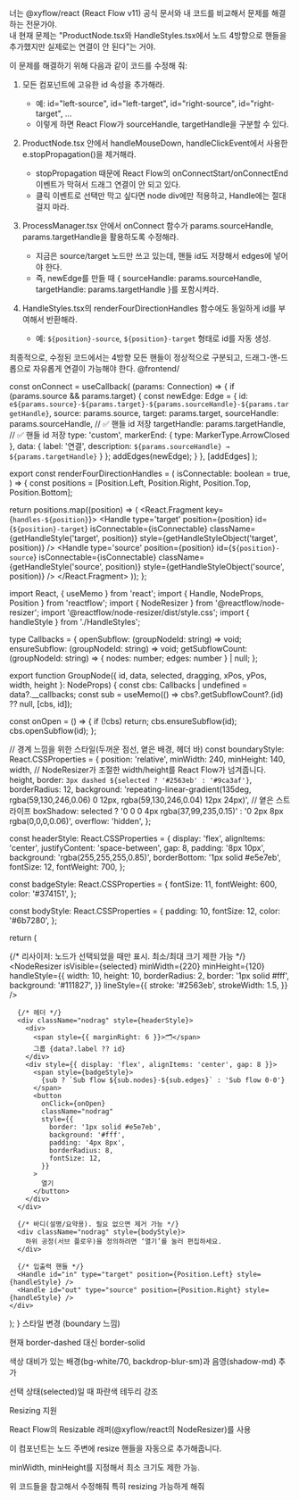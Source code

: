 너는 @xyflow/react (React Flow v11) 공식 문서와 내 코드를 비교해서 문제를 해결하는 전문가야.  
내 현재 문제는 "ProductNode.tsx와 HandleStyles.tsx에서 노드 4방향으로 핸들을 추가했지만 실제로는 연결이 안 된다"는 거야.  

이 문제를 해결하기 위해 다음과 같이 코드를 수정해 줘:

1. 모든 <Handle> 컴포넌트에 고유한 id 속성을 추가해라.  
   - 예: id="left-source", id="left-target", id="right-source", id="right-target", ...  
   - 이렇게 하면 React Flow가 sourceHandle, targetHandle을 구분할 수 있다.

2. ProductNode.tsx 안에서 handleMouseDown, handleClickEvent에서 사용한 e.stopPropagation()을 제거해라.  
   - stopPropagation 때문에 React Flow의 onConnectStart/onConnectEnd 이벤트가 막혀서 드래그 연결이 안 되고 있다.  
   - 클릭 이벤트로 선택만 막고 싶다면 node div에만 적용하고, Handle에는 절대 걸지 마라.

3. ProcessManager.tsx 안에서 onConnect 함수가 params.sourceHandle, params.targetHandle을 활용하도록 수정해라.  
   - 지금은 source/target 노드만 쓰고 있는데, 핸들 id도 저장해서 edges에 넣어야 한다.  
   - 즉, newEdge를 만들 때 { sourceHandle: params.sourceHandle, targetHandle: params.targetHandle }를 포함시켜라.

4. HandleStyles.tsx의 renderFourDirectionHandles 함수에도 동일하게 id를 부여해서 반환해라.  
   - 예: `${position}-source`, `${position}-target` 형태로 id를 자동 생성.

최종적으로, 수정된 코드에서는 4방향 모든 핸들이 정상적으로 구분되고, 드래그-앤-드롭으로 자유롭게 연결이 가능해야 한다.
@frontend/ 

<Handle
  type="target"
  position={Position.Left}
  id="left-target"
  isConnectable={isConnectable}
/>
<Handle
  type="source"
  position={Position.Left}
  id="left-source"
  isConnectable={isConnectable}
/>

<Handle
  type="target"
  position={Position.Right}
  id="right-target"
  isConnectable={isConnectable}
/>
<Handle
  type="source"
  position={Position.Right}
  id="right-source"
  isConnectable={isConnectable}
/>

<Handle
  type="target"
  position={Position.Top}
  id="top-target"
  isConnectable={isConnectable}
/>
<Handle
  type="source"
  position={Position.Top}
  id="top-source"
  isConnectable={isConnectable}
/>

<Handle
  type="target"
  position={Position.Bottom}
  id="bottom-target"
  isConnectable={isConnectable}
/>
<Handle
  type="source"
  position={Position.Bottom}
  id="bottom-source"
  isConnectable={isConnectable}
/>


const onConnect = useCallback(
  (params: Connection) => {
    if (params.source && params.target) {
      const newEdge: Edge = {
        id: `e${params.source}-${params.target}-${params.sourceHandle}-${params.targetHandle}`,
        source: params.source,
        target: params.target,
        sourceHandle: params.sourceHandle,   // ✅ 핸들 id 저장
        targetHandle: params.targetHandle,   // ✅ 핸들 id 저장
        type: 'custom',
        markerEnd: { type: MarkerType.ArrowClosed },
        data: {
          label: '연결',
          description: `${params.sourceHandle} → ${params.targetHandle}`
        }
      };
      addEdges(newEdge);
    }
  },
  [addEdges]
);

export const renderFourDirectionHandles = (
  isConnectable: boolean = true,
) => {
  const positions = [Position.Left, Position.Right, Position.Top, Position.Bottom];

  return positions.map((position) => (
    <React.Fragment key={`handles-${position}`}>
      <Handle
        type='target'
        position={position}
        id={`${position}-target`}
        isConnectable={isConnectable}
        className={getHandleStyle('target', position)}
        style={getHandleStyleObject('target', position)}
      />
      <Handle
        type='source'
        position={position}
        id={`${position}-source`}
        isConnectable={isConnectable}
        className={getHandleStyle('source', position)}
        style={getHandleStyleObject('source', position)}
      />
    </React.Fragment>
  ));
};




import React, { useMemo } from 'react';
import { Handle, NodeProps, Position } from 'reactflow';
import { NodeResizer } from '@reactflow/node-resizer';
import '@reactflow/node-resizer/dist/style.css';
import { handleStyle } from './HandleStyles';

type Callbacks = {
  openSubflow: (groupNodeId: string) => void;
  ensureSubflow: (groupNodeId: string) => void;
  getSubflowCount: (groupNodeId: string) => { nodes: number; edges: number } | null;
};

export function GroupNode({ id, data, selected, dragging, xPos, yPos, width, height }: NodeProps) {
  const cbs: Callbacks | undefined = data?.__callbacks;
  const sub = useMemo(() => cbs?.getSubflowCount?.(id) ?? null, [cbs, id]);

  const onOpen = () => {
    if (!cbs) return;
    cbs.ensureSubflow(id);
    cbs.openSubflow(id);
  };

  // 경계 느낌을 위한 스타일(두꺼운 점선, 옅은 배경, 헤더 바)
  const boundaryStyle: React.CSSProperties = {
    position: 'relative',
    minWidth: 240,
    minHeight: 140,
    width,                // NodeResizer가 조절한 width/height를 React Flow가 넘겨줍니다.
    height,
    border: `3px dashed ${selected ? '#2563eb' : '#9ca3af'}`,
    borderRadius: 12,
    background:
      'repeating-linear-gradient(135deg, rgba(59,130,246,0.06) 0 12px, rgba(59,130,246,0.04) 12px 24px)', // 옅은 스트라이프
    boxShadow: selected ? '0 0 0 4px rgba(37,99,235,0.15)' : '0 2px 8px rgba(0,0,0,0.06)',
    overflow: 'hidden',
  };

  const headerStyle: React.CSSProperties = {
    display: 'flex',
    alignItems: 'center',
    justifyContent: 'space-between',
    gap: 8,
    padding: '8px 10px',
    background: 'rgba(255,255,255,0.85)',
    borderBottom: '1px solid #e5e7eb',
    fontSize: 12,
    fontWeight: 700,
  };

  const badgeStyle: React.CSSProperties = {
    fontSize: 11,
    fontWeight: 600,
    color: '#374151',
  };

  const bodyStyle: React.CSSProperties = {
    padding: 10,
    fontSize: 12,
    color: '#6b7280',
  };

  return (
    <div style={boundaryStyle}>
      {/* 리사이저: 노드가 선택되었을 때만 표시. 최소/최대 크기 제한 가능 */}
      <NodeResizer
        isVisible={selected}
        minWidth={220}
        minHeight={120}
        handleStyle={{
          width: 10,
          height: 10,
          borderRadius: 2,
          border: '1px solid #fff',
          background: '#111827',
        }}
        lineStyle={{
          stroke: '#2563eb',
          strokeWidth: 1.5,
        }}
      />

      {/* 헤더 */}
      <div className="nodrag" style={headerStyle}>
        <div>
          <span style={{ marginRight: 6 }}>🗂️</span>
          그룹 {data?.label ?? id}
        </div>
        <div style={{ display: 'flex', alignItems: 'center', gap: 8 }}>
          <span style={badgeStyle}>
            {sub ? `Sub flow ${sub.nodes}·${sub.edges}` : 'Sub flow 0·0'}
          </span>
          <button
            onClick={onOpen}
            className="nodrag"
            style={{
              border: '1px solid #e5e7eb',
              background: '#fff',
              padding: '4px 8px',
              borderRadius: 8,
              fontSize: 12,
            }}
          >
            열기
          </button>
        </div>
      </div>

      {/* 바디(설명/요약용). 필요 없으면 제거 가능 */}
      <div className="nodrag" style={bodyStyle}>
        하위 공정(서브 플로우)을 정의하려면 ‘열기’를 눌러 편집하세요.
      </div>

      {/* 입출력 핸들 */}
      <Handle id="in" type="target" position={Position.Left} style={handleStyle} />
      <Handle id="out" type="source" position={Position.Right} style={handleStyle} />
    </div>
  );
}
스타일 변경 (boundary 느낌)

현재 border-dashed 대신 border-solid

색상 대비가 있는 배경(bg-white/70, backdrop-blur-sm)과 음영(shadow-md) 추가

선택 상태(selected)일 때 파란색 테두리 강조

Resizing 지원

React Flow의 Resizable 래퍼(@xyflow/react의 NodeResizer)를 사용

이 컴포넌트는 노드 주변에 resize 핸들을 자동으로 추가해줍니다.

minWidth, minHeight를 지정해서 최소 크기도 제한 가능.



위 코드들을 참고해서 수정해줘 특히 resizing 가능하게 해줘 